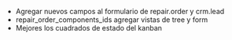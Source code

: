 - Agregar nuevos campos al formulario de repair.order y crm.lead
- repair_order_components_ids agregar vistas de tree y form
- Mejores los cuadrados de estado del kanban

